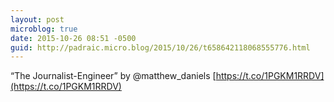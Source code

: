```yaml
---
layout: post
microblog: true
date: 2015-10-26 08:51 -0500
guid: http://padraic.micro.blog/2015/10/26/t658642118068555776.html
---
```

“The Journalist-Engineer” by @matthew_daniels [https://t.co/1PGKM1RRDV](https://t.co/1PGKM1RRDV)
